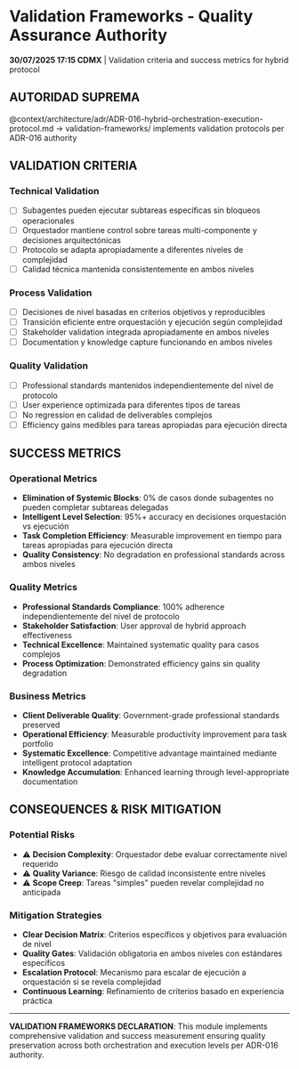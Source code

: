 # Validation Frameworks - Quality Assurance Authority

**30/07/2025 17:15 CDMX** | Validation criteria and success metrics for hybrid protocol

## AUTORIDAD SUPREMA
@context/architecture/adr/ADR-016-hybrid-orchestration-execution-protocol.md → validation-frameworks/ implements validation protocols per ADR-016 authority

## VALIDATION CRITERIA

### **Technical Validation**
- [ ] Subagentes pueden ejecutar subtareas específicas sin bloqueos operacionales
- [ ] Orquestador mantiene control sobre tareas multi-componente y decisiones arquitectónicas
- [ ] Protocolo se adapta apropiadamente a diferentes niveles de complejidad
- [ ] Calidad técnica mantenida consistentemente en ambos niveles

### **Process Validation**  
- [ ] Decisiones de nivel basadas en criterios objetivos y reproducibles
- [ ] Transición eficiente entre orquestación y ejecución según complejidad
- [ ] Stakeholder validation integrada apropiadamente en ambos niveles
- [ ] Documentation y knowledge capture funcionando en ambos niveles

### **Quality Validation**
- [ ] Professional standards mantenidos independientemente del nivel de protocolo
- [ ] User experience optimizada para diferentes tipos de tareas
- [ ] No regression en calidad de deliverables complejos
- [ ] Efficiency gains medibles para tareas apropiadas para ejecución directa

## SUCCESS METRICS

### **Operational Metrics**
- **Elimination of Systemic Blocks**: 0% de casos donde subagentes no pueden completar subtareas delegadas
- **Intelligent Level Selection**: 95%+ accuracy en decisiones orquestación vs ejecución
- **Task Completion Efficiency**: Measurable improvement en tiempo para tareas apropiadas para ejecución directa
- **Quality Consistency**: No degradation en professional standards across ambos niveles

### **Quality Metrics**
- **Professional Standards Compliance**: 100% adherence independientemente del nivel de protocolo
- **Stakeholder Satisfaction**: User approval de hybrid approach effectiveness
- **Technical Excellence**: Maintained systematic quality para casos complejos
- **Process Optimization**: Demonstrated efficiency gains sin quality degradation

### **Business Metrics**
- **Client Deliverable Quality**: Government-grade professional standards preserved
- **Operational Efficiency**: Measurable productivity improvement para task portfolio
- **Systematic Excellence**: Competitive advantage maintained mediante intelligent protocol adaptation
- **Knowledge Accumulation**: Enhanced learning through level-appropriate documentation

## CONSEQUENCES & RISK MITIGATION

### **Potential Risks**
- ⚠️ **Decision Complexity**: Orquestador debe evaluar correctamente nivel requerido
- ⚠️ **Quality Variance**: Riesgo de calidad inconsistente entre niveles
- ⚠️ **Scope Creep**: Tareas "simples" pueden revelar complejidad no anticipada

### **Mitigation Strategies**
- **Clear Decision Matrix**: Criterios específicos y objetivos para evaluación de nivel
- **Quality Gates**: Validación obligatoria en ambos niveles con estándares específicos
- **Escalation Protocol**: Mecanismo para escalar de ejecución a orquestación si se revela complejidad
- **Continuous Learning**: Refinamiento de criterios basado en experiencia práctica

---

**VALIDATION FRAMEWORKS DECLARATION**: This module implements comprehensive validation and success measurement ensuring quality preservation across both orchestration and execution levels per ADR-016 authority.